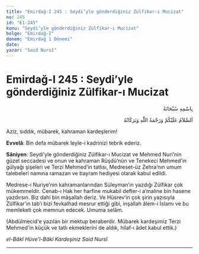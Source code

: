 ```yaml
---
title: "Emirdağ-I 245 : Seydi’yle gönderdiğiniz Zülfikar-ı Mucizat"
no: 245
id: "E1-245"
konu: "Seydi’yle gönderdiğiniz Zülfikar-ı Mucizat"
bolge: "Emirdağ-I"
donem: "Emirdağ 1 Dönemi"
date: 
yazar: "Said Nursî"
---
```


# Emirdağ-I 245 : Seydi’yle gönderdiğiniz Zülfikar-ı Mucizat

<p class="arabic" dir="rtl" title="Meal: “Her türlü noksan sıfatlardan yüce olan Allah’ın adıyla.”">بِاسْمِهِ سُبْحَانَهُ</p>

<p class="arabic" dir="rtl" title="Meal: “Allah’ın selâmı, rahmeti ve bereketleri, üzerinize olsun.”">اَلسَّلاَمُ عَلَيْكُمْ وَرَحْمَةُ اللّٰهِ وَبَرَكَاتُهُ</p>

Aziz, sıddık, mübarek, kahraman kardeşlerim!

**Evvelâ**: Bin defa mübarek leyle-i kadrinizi tebrik ederiz.

**Sâniyen**: Seydi’yle gönderdiğiniz Zülfikar-ı Mucizat ve Mehmed Nuri’nin güzel seccadesi ve onun ve kahraman Rüşdü’nün ve Tenekeci Mehmed’in gülyağı şişeleri ve Terzi Mehmed’in tatlısı, Medreset-üz Zehra’nın umum talebeleri namına ramazan ve bayram hediyesi olarak kabul edildi.

Medrese-i Nuriye’nin kahramanlarından Süleyman’ın yazdığı Zülfikar çok mükemmeldir. Cenab-ı Hak her harfine mukabil defter-i a’maline bin hasene yazdırsın. Biz dahi bin mâşallah deriz. Ve Hüsrev’in çok şirin yazısıyla Zülfikar’ın tab’ı bizi fevkalhad mesrur ettiği gibi, inşallah âlem-i İslamı ve bu memleketi çok memnun edecek. Umuma selâm.

(Abdülmecid'e yazılan bir mektup beraberdir. Mübarek kardeşimiz Terzi Mehmed'in küçük ve tatlı ekmeklerini de aldık, hilaf-ı âdet kabul ettik.)

*el-Bâkî Hüve’l-Bâkî*
*Kardeşiniz*
*Said Nursî*

***
